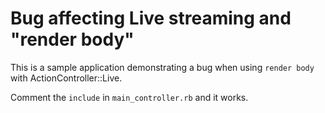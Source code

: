 # Bug affecting Live streaming and "render body"

This is a sample application demonstrating a bug when using `render body` with
ActionController::Live.

Comment the `include` in `main_controller.rb` and it works.
